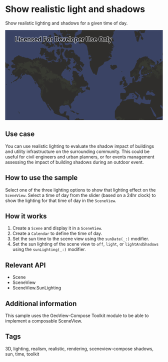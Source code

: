 # Show realistic light and shadows

Show realistic lighting and shadows for a given time of day.

![Image of show realistic light and shadows](show-realistic-light-and-shadows.png)

## Use case

You can use realistic lighting to evaluate the shadow impact of buildings and utility infrastructure on the surrounding community. This could be useful for civil engineers and urban planners, or for events management assessing the impact of building shadows during an outdoor event.

## How to use the sample

Select one of the three lighting options to show that lighting effect on the `SceneView`. Select a time of day from the slider (based on a 24hr clock) to show the lighting for that time of day in the `SceneView`.

## How it works

1. Create a `Scene` and display it in a `SceneView`.
2. Create a `Calendar` to define the time of day.
3. Set the sun time to the scene view using the `sunDate(_:)` modifier.
4. Set the sun lighting of the scene view to `off`, `light`, or `lightAndShadows` using the `sunLighting(_:)` modifier.

## Relevant API

* Scene
* SceneView
* SceneView.SunLighting

## Additional information

This sample uses the GeoView-Compose Toolkit module to be able to implement a composable SceneView.

## Tags

3D, lighting, realism, realistic, rendering, sceneview-compose shadows, sun, time, toolkit
